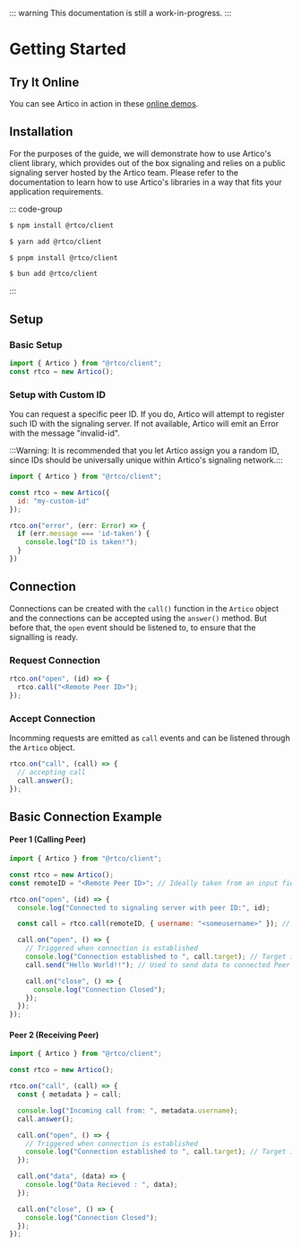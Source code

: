::: warning
This documentation is still a work-in-progress.
:::

# Getting Started

## Try It Online

You can see Artico in action in these [online demos](https://demo.artico.dev).

## Installation

For the purposes of the guide, we will demonstrate how to use Artico's client library, which provides out of the box signaling and relies on a public signaling server hosted by the Artico team.
Please refer to the documentation to learn how to use Artico's libraries in a way that fits your application requirements.

::: code-group

```sh [npm]
$ npm install @rtco/client
```

```sh [yarn]
$ yarn add @rtco/client
```

```sh [pnpm]
$ pnpm install @rtco/client
```

```sh [bun]
$ bun add @rtco/client
```

:::

## Setup

### Basic Setup

```js
import { Artico } from "@rtco/client";
const rtco = new Artico();
```

### Setup with Custom ID

You can request a specific peer ID. If you do, Artico will attempt to register such ID with the signaling server. If not available, Artico will emit an Error with the message "invalid-id".

:::Warning: It is recommended that you let Artico assign you a random ID, since IDs should be universally unique within Artico's signaling network.:::

```js
import { Artico } from "@rtco/client";

const rtco = new Artico({
  id: "my-custom-id"
});

rtco.on("error", (err: Error) => {
  if (err.message === 'id-taken') {
    console.log("ID is taken!");
  }
})
```

## Connection

Connections can be created with the `call()` function in the `Artico` object and the connections can be accepted using the `answer()` method. But before that, the `open` event should be listened to, to ensure that the signalling is ready.

### Request Connection

```js
rtco.on("open", (id) => {
  rtco.call("<Remote Peer ID>");
});
```

### Accept Connection

Incomming requests are emitted as `call` events and can be listened through the `Artico` object.

```js
rtco.on("call", (call) => {
  // accepting call
  call.answer();
});
```

## Basic Connection Example

#### Peer 1 (Calling Peer)

```js
import { Artico } from "@rtco/client";

const rtco = new Artico();
const remoteID = "<Remote Peer ID>"; // Ideally taken from an input field, or other source..

rtco.on("open", (id) => {
  console.log("Connected to signaling server with peer ID:", id);

  const call = rtco.call(remoteID, { username: "<someusername>" }); // The second attribute is the metadata that can be passed to the connection

  call.on("open", () => {
    // Triggered when connection is established
    console.log("Connection established to ", call.target); // Target is the remote ID
    call.send("Hello World!!"); // Used to send data to connected Peer

    call.on("close", () => {
      console.log("Connection Closed");
    });
  });
});
```

#### Peer 2 (Receiving Peer)

```js
import { Artico } from "@rtco/client";

const rtco = new Artico();

rtco.on("call", (call) => {
  const { metadata } = call;

  console.log("Incoming call from: ", metadata.username);
  call.answer();

  call.on("open", () => {
    // Triggered when connection is established
    console.log("Connection established to ", call.target); // Target is the remote ID
  });

  call.on("data", (data) => {
    console.log("Data Recieved : ", data);
  });

  call.on("close", () => {
    console.log("Connection Closed");
  });
});
```
